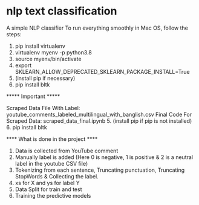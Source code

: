 # nlp text classification 
 A simple NLP classifier 
To run everything smoothly in Mac OS, follow the steps:
1. pip install virtualenv
2. virtualenv myenv -p python3.8
3. source myenv/bin/activate 
4. export SKLEARN_ALLOW_DEPRECATED_SKLEARN_PACKAGE_INSTALL=True
5. (install pip if necessary)
6. pip install bltk

***** Important *****

Scraped Data File With Label: youtube_comments_labeled_multilingual_with_banglish.csv
Final Code For Scraped Data: scraped_data_final.ipynb
5. (install pip if pip is not installed)
6. pip install bltk

**** What is done in the project ****

1. Data is collected from YouTube comment
2. Manually label is added (Here 0 is negative, 1 is positive & 2 is a neutral label in the youtube CSV file)
3. Tokenizing from each sentence, Truncating punctuation, Truncating StopWords & Collecting the label.
4. xs for X and ys for label Y
5. Data Split for train and test
6. Training the predictive models

